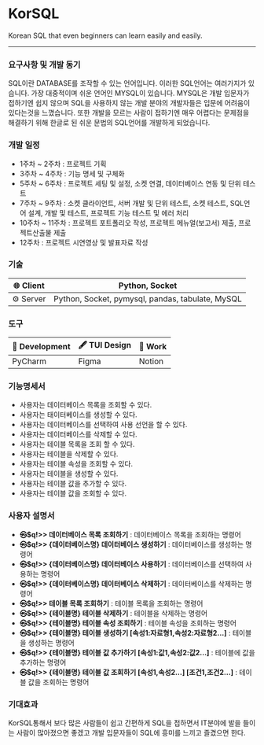 # KorSQL
Korean SQL that even beginners can learn easily and easily.

---

### 요구사항 및 개발 동기

SQL이란 DATABASE를 조작할 수 있는 언어입니다. 이러한 SQL언어는 여러가지가 있습니다. 
가장 대중적이며 쉬운 언어인 MYSQL이 있습니다. MYSQL은 개발 입문자가 접하기엔 쉽지 않으며 SQL을 사용하지 않는 개발 분야의 개발자들은 입문에 어려움이 있다는것을 느꼈습니다. 또한 개발을 모르는 사람이 접하기엔 매우 어렵다는 문제점을 해결하기 위해 한글로 된 쉬운 문법의 SQL언어를 개발하게 되었습니다.

### 개발 일정

- 1주차 ~ 2주차 : 프로젝트 기획
- 3주차 ~ 4주차 : 기능 명세 및 구체화
- 5주차 ~ 6주차 : 프로젝트 세팅 및 설정, 소켓 연결, 데이터베이스 연동 및 단위 테스트
- 7주차 ~ 9주차 : 소켓 클라이언트, 서버 개발 및 단위 테스트, 소켓 테스트, SQL언어 설계, 개발 및 테스트, 프로젝트 기능 테스트 및 에러 처리
- 10주차 ~ 11주차 : 프로젝트 포트폴리오 작성, 프로젝트 메뉴얼(보고서) 제출, 프로젝트산출물 제출
- 12주차 : 프로젝트 시연영상 및 발표자료 작성

### 기술

| 🌐 Client | Python, Socket |
| --- | --- |
| ⚙️ Server | Python, Socket, pymysql, pandas, tabulate, MySQL |

### 도구

| 🔨 Development | 🖋️ TUI Design | 💼 Work |
| --- | --- | --- |
| PyCharm | Figma | Notion |

### 기능명세서

- 사용자는 데이터베이스 목록을 조회할 수 있다.
- 사용자는 태이터베이스를 생성할 수 있다.
- 사용자는 데이터베이스를 선택하여 사용 선언을 할 수 있다.
- 사용자는 데이터베이스를 삭제할 수 있다.
- 사용자는 테이블 목록을 조회 할 수 있다.
- 사용자는 테이블을 삭제할 수 있다.
- 사용자는 테이블 속성을 조회할 수 있다.
- 사용자는 테이블을 생성할 수 있다.
- 사용자는 테이블 값을 추가할 수 있다.
- 사용자는 테이블 값을 조회할 수 있다.

### 사용자 설명서

- **㉿$q!>> 데이터베이스 목록 조회하기** : 데이터베이스 목록을 조회하는 명령어
- **㉿$q!>> {데이터베이스명} 데이터베이스 생성하기** : 데이터베이스를 생성하는 명령어
- **㉿$q!>> {데이터베이스명} 데이터베이스 사용하기** : 데이터베이스를 선택하여 사용하는 명령어
- **㉿$q!>> {데이터베이스명} 데이터베이스 삭제하기** : 데이터베이스를 삭제하는 명령어
- **㉿$q!>> 테이블 목록 조회하기** : 테이블 목록을 조회하는 명령어
- **㉿$q!>> {테이블명} 테이블 삭제하기** : 테이블을 삭제하는 명령어
- **㉿$q!>> {테이블명} 테이블 속성 조회하기** : 테이블 속성을 조회하는 명령어
- **㉿$q!>> {테이블명} 테이블 생성하기 [속성1:자료형1,속성2:자료형2…]**  : 테이블을 생성하는 명령어
- **㉿$q!>> {테이블명} 테이블 값 추가하기 [속성1:값1,속성2:값2…]** : 테이블에 값을 추가하는 명령어
- **㉿$q!>> {테이블명} 테이블 값 조회하기 [속성1,속성2…] [조건1,조건2…]** : 테이블 값을 조회하는 명령어

### 기대효과

KorSQL통해서 보다 많은 사람들이 쉽고 간편하게 SQL을 접하면서 IT분야에 발을 들이는 사람이 많아졌으면 좋겠고 개발 입문자들이 SQL에 흥미를 느끼고 즐겼으면 한다.